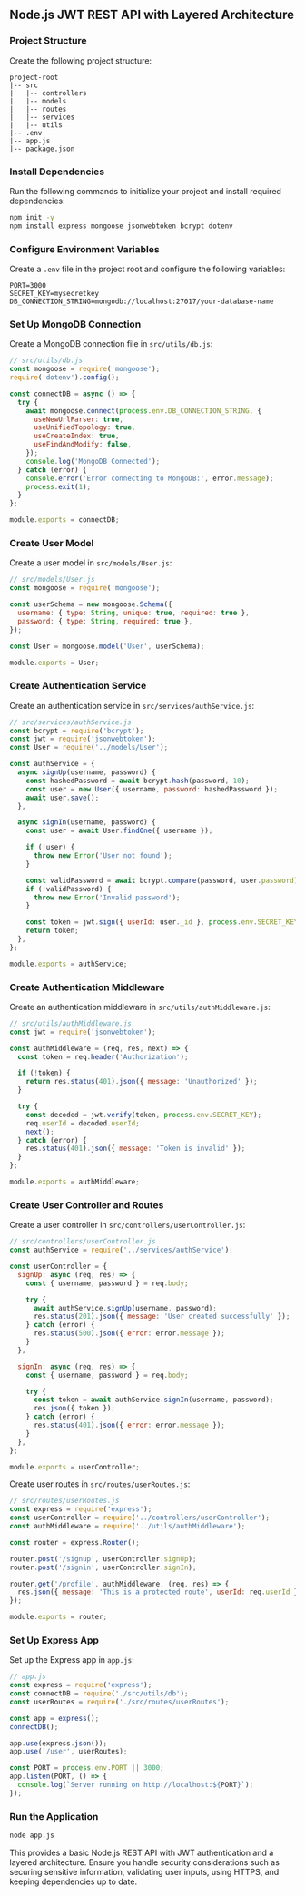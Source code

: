 ## Node.js JWT REST API with Layered Architecture

### Project Structure
Create the following project structure:

```plaintext
project-root
|-- src
|   |-- controllers
|   |-- models
|   |-- routes
|   |-- services
|   |-- utils
|-- .env
|-- app.js
|-- package.json
```

### Install Dependencies
Run the following commands to initialize your project and install required dependencies:

```bash
npm init -y
npm install express mongoose jsonwebtoken bcrypt dotenv
```

### Configure Environment Variables
Create a `.env` file in the project root and configure the following variables:

```plaintext
PORT=3000
SECRET_KEY=mysecretkey
DB_CONNECTION_STRING=mongodb://localhost:27017/your-database-name
```

### Set Up MongoDB Connection
Create a MongoDB connection file in `src/utils/db.js`:

```javascript
// src/utils/db.js
const mongoose = require('mongoose');
require('dotenv').config();

const connectDB = async () => {
  try {
    await mongoose.connect(process.env.DB_CONNECTION_STRING, {
      useNewUrlParser: true,
      useUnifiedTopology: true,
      useCreateIndex: true,
      useFindAndModify: false,
    });
    console.log('MongoDB Connected');
  } catch (error) {
    console.error('Error connecting to MongoDB:', error.message);
    process.exit(1);
  }
};

module.exports = connectDB;
```

### Create User Model
Create a user model in `src/models/User.js`:

```javascript
// src/models/User.js
const mongoose = require('mongoose');

const userSchema = new mongoose.Schema({
  username: { type: String, unique: true, required: true },
  password: { type: String, required: true },
});

const User = mongoose.model('User', userSchema);

module.exports = User;
```

### Create Authentication Service
Create an authentication service in `src/services/authService.js`:

```javascript
// src/services/authService.js
const bcrypt = require('bcrypt');
const jwt = require('jsonwebtoken');
const User = require('../models/User');

const authService = {
  async signUp(username, password) {
    const hashedPassword = await bcrypt.hash(password, 10);
    const user = new User({ username, password: hashedPassword });
    await user.save();
  },

  async signIn(username, password) {
    const user = await User.findOne({ username });

    if (!user) {
      throw new Error('User not found');
    }

    const validPassword = await bcrypt.compare(password, user.password);
    if (!validPassword) {
      throw new Error('Invalid password');
    }

    const token = jwt.sign({ userId: user._id }, process.env.SECRET_KEY, { expiresIn: '1h' });
    return token;
  },
};

module.exports = authService;
```

### Create Authentication Middleware
Create an authentication middleware in `src/utils/authMiddleware.js`:

```javascript
// src/utils/authMiddleware.js
const jwt = require('jsonwebtoken');

const authMiddleware = (req, res, next) => {
  const token = req.header('Authorization');

  if (!token) {
    return res.status(401).json({ message: 'Unauthorized' });
  }

  try {
    const decoded = jwt.verify(token, process.env.SECRET_KEY);
    req.userId = decoded.userId;
    next();
  } catch (error) {
    res.status(401).json({ message: 'Token is invalid' });
  }
};

module.exports = authMiddleware;
```

### Create User Controller and Routes
Create a user controller in `src/controllers/userController.js`:

```javascript
// src/controllers/userController.js
const authService = require('../services/authService');

const userController = {
  signUp: async (req, res) => {
    const { username, password } = req.body;

    try {
      await authService.signUp(username, password);
      res.status(201).json({ message: 'User created successfully' });
    } catch (error) {
      res.status(500).json({ error: error.message });
    }
  },

  signIn: async (req, res) => {
    const { username, password } = req.body;

    try {
      const token = await authService.signIn(username, password);
      res.json({ token });
    } catch (error) {
      res.status(401).json({ error: error.message });
    }
  },
};

module.exports = userController;
```

Create user routes in `src/routes/userRoutes.js`:

```javascript
// src/routes/userRoutes.js
const express = require('express');
const userController = require('../controllers/userController');
const authMiddleware = require('../utils/authMiddleware');

const router = express.Router();

router.post('/signup', userController.signUp);
router.post('/signin', userController.signIn);

router.get('/profile', authMiddleware, (req, res) => {
  res.json({ message: 'This is a protected route', userId: req.userId });
});

module.exports = router;
```

### Set Up Express App
Set up the Express app in `app.js`:

```javascript
// app.js
const express = require('express');
const connectDB = require('./src/utils/db');
const userRoutes = require('./src/routes/userRoutes');

const app = express();
connectDB();

app.use(express.json());
app.use('/user', userRoutes);

const PORT = process.env.PORT || 3000;
app.listen(PORT, () => {
  console.log(`Server running on http://localhost:${PORT}`);
});
```

### Run the Application
```bash
node app.js
```

This provides a basic Node.js REST API with JWT authentication and a layered architecture. Ensure you handle security considerations such as securing sensitive information, validating user inputs, using HTTPS, and keeping dependencies up to date.

